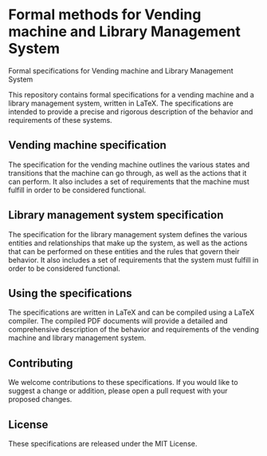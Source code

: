# Formal methods for Vending machine and Library Management System
Formal specifications for Vending machine and Library Management System

This repository contains formal specifications for a vending machine and a library management system, written in LaTeX. The specifications are intended to provide a precise and rigorous description of the behavior and requirements of these systems.

## Vending machine specification
The specification for the vending machine outlines the various states and transitions that the machine can go through, as well as the actions that it can perform. It also includes a set of requirements that the machine must fulfill in order to be considered functional.

## Library management system specification
The specification for the library management system defines the various entities and relationships that make up the system, as well as the actions that can be performed on these entities and the rules that govern their behavior. It also includes a set of requirements that the system must fulfill in order to be considered functional.

## Using the specifications
The specifications are written in LaTeX and can be compiled using a LaTeX compiler. The compiled PDF documents will provide a detailed and comprehensive description of the behavior and requirements of the vending machine and library management system.

## Contributing
We welcome contributions to these specifications. If you would like to suggest a change or addition, please open a pull request with your proposed changes.

## License
These specifications are released under the MIT License.
